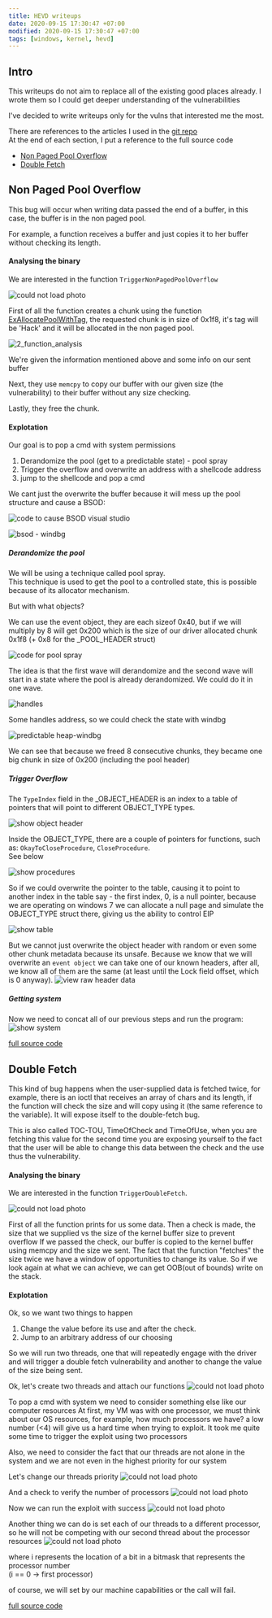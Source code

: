 ```yaml
---
title: HEVD writeups
date: 2020-09-15 17:30:47 +07:00
modified: 2020-09-15 17:30:47 +07:00
tags: [windows, kernel, hevd]
---
```


## Intro

This writeups do not aim to replace all of the existing good places already. 
I wrote them so I could get deeper understanding of the vulnerabilities

I've decided to write writeups only for the vulns that interested me the most.

There are references to the articles I used in the [git repo](https://github.com/yuvaly0/HEVD_Solutions)</br>
At the end of each section, I put a reference to the full source code
 
* [Non Paged Pool Overflow](https://yuvaly0.github.io/2020/09/15/hevd-writeups.html#non-paged-pool-overflow)
* [Double Fetch](https://yuvaly0.github.io/2020/09/15/hevd-writeups.html#double-fetch)

## Non Paged Pool Overflow
This bug will occur when writing data passed the end of a buffer, in this case, the buffer is in the non paged pool.

For example, a function receives a buffer and just copies it to her buffer without checking its length.

#### Analysing the binary
We are interested in the function `TriggerNonPagedPoolOverflow`

![could not load photo](/assets/hevd-writeups/pool_overflow/1_function_analysis.png)

First of all the function creates a chunk using the function [ExAllocatePoolWithTag](https://docs.microsoft.com/en-us/windows-hardware/drivers/ddi/wdm/nf-wdm-exallocatepoolwithtag), the requested chunk is in size of 0x1f8, it's tag will be 'Hack' and it will be allocated in the non paged pool.

![2_function_analysis](/assets/hevd-writeups/pool_overflow/2_function_analysis.png)

We're given the information mentioned above and some info on our sent buffer

Next, they use `memcpy` to copy our buffer with our given size (the vulnerability) to their buffer without any size checking.

Lastly, they free the chunk.

#### Explotation
Our goal is to pop a cmd with system permissions

1. Derandomize the pool (get to a predictable state) - pool spray
2. Trigger the overflow and overwrite an address with a shellcode address
3. jump to the shellcode and pop a cmd

We cant just the overwrite the buffer because it will mess up the pool structure and cause a BSOD:

![code to cause BSOD visual studio](/assets/hevd-writeups/pool_overflow/3_cause_bsod.png)

![bsod - windbg](/assets/hevd-writeups/pool_overflow/4_bsod_windbg.png)


##### Derandomize the pool
We will be using a technique called pool spray.</br>
This technique is used to get the pool to a controlled state, this is possible because of its allocator mechanism.

But with what objects?

We can use the event object, they are each sizeof 0x40, but if we will multiply by 8 will get 0x200 which is the size of our driver allocated chunk 0x1f8 (+ 0x8 for the _POOL_HEADER struct)

![code for pool spray](/assets/hevd-writeups/pool_overflow/5_pool_spray_code.png)

The idea is that the first wave will derandomize and the second wave will start in a state where the pool is already derandomized.
We could do it in one wave.

![handles](/assets/hevd-writeups/pool_overflow/6_handles.png)

Some handles address, so we could check the state with windbg

![predictable heap-windbg](/assets/hevd-writeups/pool_overflow/7_heap_spray_allocations.png)

We can see that because we freed 8 consecutive chunks, they became one big chunk in size of 0x200 (including the pool header)

##### Trigger Overflow
The `TypeIndex` field in the _OBJECT_HEADER is an index to a table of pointers that will point to different OBJECT_TYPE types.

![show object header](/assets/hevd-writeups/pool_overflow/8_object_header.png)

Inside the OBJECT_TYPE, there are a couple of pointers for functions, such as: `OkayToCloseProcedure`, `CloseProcedure`.</br>
See below

![show procedures](/assets/hevd-writeups/pool_overflow/10_procedures.png)

So if we could overwrite the pointer to the table, causing it to point to another index in the table say - the first index, 0,  is a null pointer, because we are operating on windows 7 we can allocate a null page and simulate the OBJECT_TYPE struct there, giving us the ability to control EIP

![show table](/assets/hevd-writeups/pool_overflow/9_type_index_table.png)

But we cannot just overwrite the object header with random or even some other chunk metadata because its unsafe.
Because we know that we will overwrite an `event object` we can take one of our known headers, after all, we know all of them are the same (at least until the Lock field offset, which is 0 anyway).
![view raw header data](/assets/hevd-writeups/pool_overflow/11_payload_data_colored.png)

##### Getting system
Now we need to concat all of our previous steps and run the program:
![show system](/assets/hevd-writeups/pool_overflow/12_system.png)

[full source code](https://github.com/yuvaly0/HEVD_Solutions/blob/master/HEVD_Solutions/NonPagedPoolOverflow.cpp)


## Double Fetch
This kind of bug happens when the user-supplied data is fetched twice, for example, there is an ioctl that receives an array of
chars and its length, if the function will check the size and will copy using it (the same reference to the variable).
It will expose itself to the double-fetch bug.

This is also called TOC-TOU, TimeOfCheck and TimeOfUse, when you are fetching this value for the second time you are exposing yourself to the fact that the user will be able to change this data between the check and the use thus the vulnerability.

#### Analysing the binary
We are interested in the function `TriggerDoubleFetch`.

![could not load photo](/assets/hevd-writeups/double_fetch_function_analysis.png)

First of all the function prints for us some data.
Then a check is made, the size that we supplied vs the size of the kernel buffer size to prevent overflow
If we passed the check, our buffer is copied to the kernel buffer using memcpy and the size we sent.
The fact that the function "fetches" the size twice we have a window of opportunities to change its value.
So if we look again at what we can achieve, we can get OOB(out of bounds) write on the stack.

#### Explotation

Ok, so we want two things to happen
1. Change the value before its use and after the check. 
2. Jump to an arbitrary address of our choosing

So we will run two threads, one that will repeatedly engage with the driver and will trigger a double fetch vulnerability and another to change the value of the size being sent.

Ok, let's create two threads and attach our functions
![could not load photo](/assets/hevd-writeups/double_fetch_create_threads.png)

To pop a cmd with system we need to consider something else like our computer resources
At first, my VM was with one processor, we must think about our OS resources, for example, how much processors we have? a low number (<4) will give us a hard time when trying to exploit.
It took me quite some time to trigger the exploit using two processors

Also, we need to consider the fact that our threads are not alone in the system and we are not even in the highest priority for our system

Let's change our threads priority
![could not load photo](/assets/hevd-writeups/double_fetch_set_priority.png) 

And a check to verify the number of processors
![could not load photo](/assets/hevd-writeups/double_fetch_check_processors.png) 

Now we can run the exploit with success
![could not load photo](/assets/hevd-writeups/double_fetch_system.png) 

Another thing we can do is set each of our threads to a different processor, so he will not be competing with our second thread about the processor resources
![could not load photo](/assets/hevd-writeups/double_fetch_set_processor.png) 

where i represents the location of a bit in a bitmask that represents the processor number</br> (i == 0 -> first processor)

of course, we will set by our machine capabilities or the call will fail.


[full source code](https://github.com/yuvaly0/HEVD_Solutions/blob/master/HEVD_Solutions/DoubleFetch.cpp)